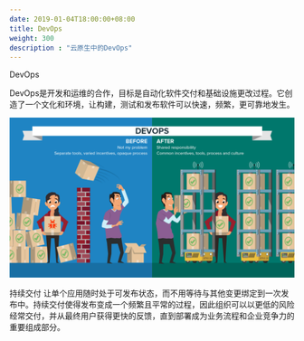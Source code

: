 ```yaml
---
date: 2019-01-04T18:00:00+08:00
title: DevOps
weight: 300
description : "云原生中的DevOps"
---
```




DevOps

DevOps是开发和运维的合作，目标是自动化软件交付和基础设施更改过程。它创造了一个文化和环境，让构建，测试和发布软件可以快速，频繁，更可靠地发生。

![](images/infographic-devops.png)

持续交付 让单个应用随时处于可发布状态，而不用等待与其他变更绑定到一次发布中。持续交付使得发布变成一个频繁且平常的过程，因此组织可以以更低的风险经常交付，并从最终用户获得更快的反馈，直到部署成为业务流程和企业竞争力的重要组成部分。

